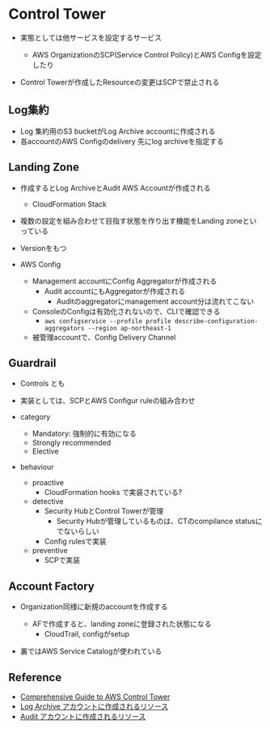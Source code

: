 # Control Tower

* 実態としては他サービスを設定するサービス
  * AWS OrganizationのSCP(Service Control Policy)とAWS Configを設定したり

* Control Towerが作成したResourceの変更はSCPで禁止される

## Log集約

* Log 集約用のS3 bucketがLog Archive accountに作成される
* 各accountのAWS Configのdelivery 先にlog archiveを指定する

## Landing Zone

* 作成するとLog ArchiveとAudit AWS Accountが作成される
  * CloudFormation Stack
* 複数の設定を組み合わせて目指す状態を作り出す機能をLanding zoneといっている
* Versionをもつ

* AWS Config
  * Management accountにConfig Aggregatorが作成される
    * Audit accountにもAggregatorが作成される
      * Auditのaggregatorにmanagement account分は流れてこない
  * ConsoleのConfigは有効化されないので、CLIで確認できる
    * `aws configservice --profile profile describe-configuration-aggregators --region ap-northeast-1`
  * 被管理accountで、Config Delivery Channel


## Guardrail

* Controls とも
* 実装としては、SCPとAWS Configur ruleの組み合わせ
* category
  * Mandatory: 強制的に有効になる
  * Strongly recommended
  * Elective

* behaviour
  * proactive 
    * CloudFormation hooks で実装されている?
  * detective
    * Security HubとControl Towerが管理
      * Security Hubが管理しているものは、CTのcompilance statusにでないらしい
    * Config rulesで実装
  * preventive
    * SCPで実装

## Account Factory

* Organization同様に新規のaccountを作成する
  * AFで作成すると、landing zoneに登録された状態になる
    * CloudTrail, configがsetup

* 裏ではAWS Service Catalogが使われている


## Reference

* [Comprehensive Guide to AWS Control Tower](https://community.aws/content/2gARwlguBhrXZRSkF4dPQXEJAyB/comprehensive-guide-to-aws-control-tower?lang=en)
* [Log Archive アカウントに作成されるリソース](https://qiita.com/tonkatsu_oishi/items/5bb4fea771ec2a5e075b)
* [Audit アカウントに作成されるリソース](https://qiita.com/tonkatsu_oishi/items/82811c94ebdc6fe509f2)
